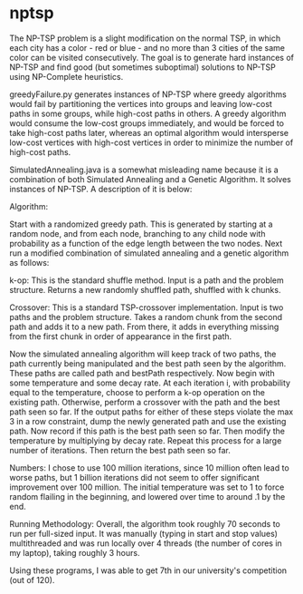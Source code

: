# nptsp
The NP-TSP problem is a slight modification on the normal TSP, in which each city has a color - red or blue - and no more than 3 cities of the same color can be visited consecutively. The goal is to generate hard instances of NP-TSP and find good (but sometimes suboptimal) solutions to NP-TSP using NP-Complete heuristics. 

greedyFailure.py generates instances of NP-TSP where greedy algorithms would fail by partitioning the vertices into groups and leaving low-cost paths in some groups, while high-cost paths in others. A greedy algorithm would consume the low-cost groups immediately, and would be forced to take high-cost paths later, whereas an optimal algorithm would intersperse low-cost vertices with high-cost vertices in order to minimize the number of high-cost paths.

SimulatedAnnealing.java is a somewhat misleading name because it is a combination of both Simulated Annealing and a Genetic Algorithm. It solves instances of NP-TSP. A description of it is below:

Algorithm:


Start with a randomized greedy path. This is generated by starting at a random node, and from each node, branching to any child node with probability as a function of the edge length between the two nodes. Next run a modified combination of simulated annealing and a genetic algorithm as follows:


k-op: This is the standard shuffle method. Input is a path and the problem structure. Returns a new randomly shuffled path, shuffled with k chunks.


Crossover: This is a standard TSP-crossover implementation. Input is two paths and the problem structure. Takes a random chunk from the second path and adds it to a new path. From there, it adds in everything missing from the first chunk in order of appearance in the first path.


Now the simulated annealing algorithm will keep track of two paths, the path currently being manipulated and the best path seen by the algorithm. These paths are called path and bestPath respectively. Now begin with some temperature and some decay rate. At each iteration i, with probability equal to the temperature, choose to perform a k-op operation on the existing path. Otherwise, perform a crossover with the path and the best path seen so far. If the output paths for either of these steps violate the max 3 in a row constraint, dump the newly generated path and use the existing path. Now record if this path is the best path seen so far. Then modify the temperature by multiplying by decay rate. Repeat this process for a large number of iterations. Then return the best path seen so far.


Numbers: I chose to use 100 million iterations, since 10 million often lead to worse paths,
but 1 billion iterations did not seem to offer significant improvement over 100 million. The
initial temperature was set to 1 to force random flailing in the beginning, and lowered over
time to around .1 by the end.

Running Methodology: Overall, the algorithm took roughly 70 seconds to run per full-sized
input. It was manually (typing in start and stop values) multithreaded and was run locally over 4 threads (the number of cores in my laptop), taking roughly 3 hours.

Using these programs, I was able to get 7th in our university's competition (out of 120).
